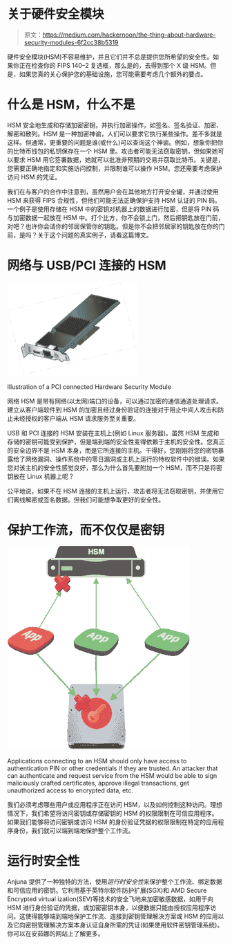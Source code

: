 # 关于硬件安全模块

> 原文：<https://medium.com/hackernoon/the-thing-about-hardware-security-modules-6f2cc38b5319>

硬件安全模块(HSM)不容易维护，并且它们并不总是提供您所希望的安全性。如果你正在检查你的 FIPS 140–2 复选框，那么是的，去得到那个 X 级 HSM。但是，如果您真的关心保护您的基础设施，您可能需要考虑几个额外的要点。

# 什么是 HSM，什么不是

HSM 安全地生成和存储加密密钥，并执行加密操作，如签名、签名验证、加密、解密和散列。HSM 是一种加密神谕，人们可以要求它执行某些操作。差不多就是这样。但通常，更重要的问题是谁(或什么)可以查询这个神谕。例如，想象你把你的比特币钱包的私钥保存在一个 HSM 里。攻击者可能无法窃取密钥，但如果她可以要求 HSM 用它签署数据，她就可以批准非预期的交易并窃取比特币。关键是，您需要正确地指定和实施访问控制，并限制谁可以操作 HSM。您还需要考虑保护访问 HSM 的凭证。

我们在与客户的合作中注意到，虽然用户会在其他地方打开安全罐，并通过使用 HSM 来获得 FIPS 合规性，但他们可能无法正确保护支持 HSM 认证的 PIN 码。一个例子是使用存储在 HSM 中的密钥对机器上的数据进行加密，但是将 PIN 码与加密数据一起放在 HSM 中。打个比方，你不会锁上门，然后把钥匙放在门前，对吧？也许你会请你的邻居保管你的钥匙。但是你不会把邻居家的钥匙放在你的门前，是吗？关于这个问题的真实例子，请看这篇博文。

# 网络与 USB/PCI 连接的 HSM

![](img/d35c4948e1c1ebc70f15c98bdcb2ebfe.png)

Illustration of a PCI connected Hardware Security Module

网络 HSM 是带有网络(以太网)端口的设备，可以通过加密的通信通道处理请求。建立从客户端软件到 HSM 的加密且经过身份验证的连接对于阻止中间人攻击和防止未经授权的客户端从 HSM 请求服务至关重要。

USB 和 PCI 连接的 HSM 安装在主机上(例如 Linux 服务器)。虽然 HSM 生成和存储的密钥可能受到保护，但是端到端的安全性变得依赖于主机的安全性。您真正的安全边界不是 HSM 本身，而是它所连接的主机。干得好，您刚刚将您的密钥暴露给了网络漏洞、操作系统中的零日漏洞或主机上运行的特权软件中的错误。如果您对该主机的安全性感觉良好，那么为什么首先要附加一个 HSM，而不只是将密钥放在 Linux 机器上呢？

公平地说，如果不在 HSM 连接的主机上运行，攻击者将无法窃取密钥，并使用它们离线解密或签名数据。但我们可能想争取更好的安全性。

# 保护工作流，而不仅仅是密钥

![](img/f7efa04bb3c4df0c20c8c37a2a02527f.png)

Applications connecting to an HSM should only have access to authentication PIN or other credentials if they are trusted. An attacker that can authenticate and request service from the HSM would be able to sign maliciously crafted certificates, approve illegal transactions, get unauthorized access to encrypted data, etc.

我们必须考虑哪些用户或应用程序正在访问 HSM，以及如何控制这种访问。理想情况下，我们希望将访问密钥或存储密钥的 HSM 的权限限制在可信应用程序。
如果我们能够将访问密钥或访问 HSM 的身份验证凭据的权限限制在特定的应用程序身份，我们就可以端到端地保护整个工作流。

# 运行时安全性

Anjuna 提供了一种独特的方法，使用*运行时安全性*来保护整个工作流、绑定数据和可信应用的密钥。它利用基于英特尔软件防护扩展(SGX)和 AMD Secure Encrypted virtual ization(SEV)等技术的安全飞地来加密敏感数据，如用于向 HSM 进行身份验证的凭据，或加密密钥本身，以便数据只能由授权应用程序访问。这使得能够端到端地保护工作流、连接到密钥管理解决方案或 HSM 的应用以及它向密钥管理解决方案本身认证自身所需的凭证(如果使用软件密钥管理系统)。你可以在安茹娜的网站上了解更多。